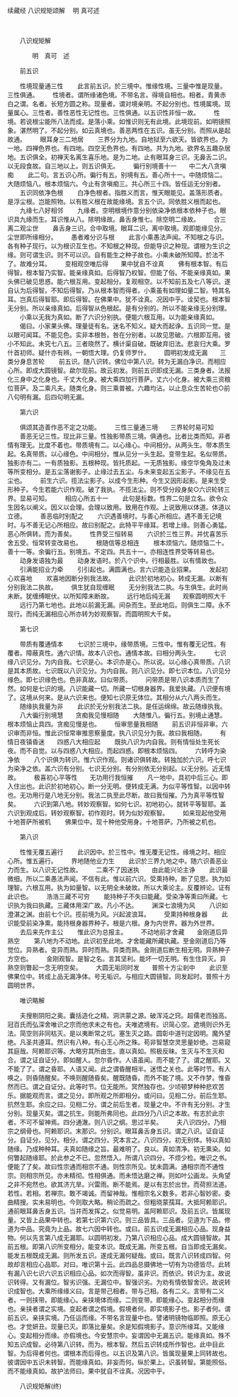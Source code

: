 续藏经   八识规矩颂解
　明 真可述

　　 

　　八识规矩解

　　　　明　真可　述

　　前五识

　　性境现量通三性
　　此言前五识。於三境中。惟缘性境。三量中惟是现量。三性俱通。
　　性境者。谓所缘诸色境。不带名言。得境自相也。相者。青黄赤白之谓。名者。长短方圆之称。现量者。谓对境亲明。不起分别也。性境属境。现量属心。三性者。善性恶性无记性也。三性俱通。以五识性非恒一故。
　　性境。若说根尘能所八法而成。是落小乘。如惟识则无有此境。此境现前。如明镜照象。湛然明了。不起分别。如云真境也。善恶两性在五识。虽无分别。而照从是起故通。
　　眼耳身三二地居
　　三界分为九地。自地狱至六欲天。皆欲界也。为一地。四禅色界也。有四地。四空无色界也。有四地。共为九地。欲界名五趣杂居地。五识俱全。初禅天名离生喜乐地。是为二地。止有眼耳身三识。无鼻舌二识。以无段食故。自三地以上。则五识俱无。
　　徧行别境善十一　　中二大八贪嗔痴
　　此二句。言五识心所。徧行有五。别境有五。善心所十一。中随烦恼二。大随烦恼八。根本烦恼六。今止有贪嗔痴三。共心所三十四。皆任运无分别者。
　　五识同依净色根
　　白净色根者。指胜义而言。惟天眼能见。盖落形质者。是浮尘根。岂能照物。以有胜义根在故能缘境。言五个识。同依胜义根而起也。
　　九缘七八好相邻
　　九缘者。空明根境作意分别依染净依根本依种子也。眼识具九缘而生。耳识惟从八。除明缘故。鼻舌身惟七。除空明二缘故。
　　合三离二观尘世
　　鼻舌身三识。合中取境。眼耳二识。离中取境。观即能缘见分。尘世即所缘相分。
　　愚者难分识与根
　　此言小乘愚法声闻。不知根之与识。各有种子现行。以为根识互生也。不知根之种现。但能导识之种现。谓根为生识之缘。则可谓生识。则不可以识。自有能生之种子故也。小乘未破所知障。於法不了。故难分耳。
　　变相观空唯后得　　果中犹自不诠真
　　佛有根本智。有后得智。根本智乃实智。能亲缘真如。后得智乃权智。但能了俗。不能亲缘真如。果头佛已破见思惑。能六根互用。变起相分。复观相空。以不知前五及七八等识。遂自认为后得智。不知后得智。乃从根本智而得者。小乘虽有如理如量二智。特其名耳。岂真后得智耶。即后得智。在佛果中。犹不诠真。况因中乎。诠契也。根本智无分别。所以亲缘真如。后得智从色根起。是有分别的。所以不能亲缘无分别理。
　　小乘以无我为真如。断了六识分别执。便能六根互用。以为能亲缘真如。
　　偈曰。小家果头佛。理量徒有名。迷名不知义。疑大而起诤。五识同一觉。是以眼可闻耳。不能见色。实非本根咎。咎在分别者。以故见思破。六根即互用。彼小不知此。未究七八五。三者晓然了。横计渠自破。既破弃旧法。悲哀归大乘。罗什首初师。疑什亦有辨。一朝悟大理。仍复师罗什。
　　圆明初发成无漏　　三类分身息苦轮
　　前五识。随八识转。佛位中第八识。转为无漏白净识。而相应心所。即成大圆镜智。歘尔现前。故云初发。则前五识即成无漏。三类身者。法报化三身中之化身也。千丈大化身。被大乘四加行菩萨。丈六小化身。被大乘三资粮位菩萨。及二乘凡夫。随类化身。则三乘普被。六趣均沾。以止息众生苦轮也○前八句明有漏。后四句明无漏。

　　第六识

　　俱颂其造善作恶不定之功能。
　　三性三量通三境　　三界轮时易可知
　　善恶无记三性。现比非三量。性独影带质三境。俱通也。比者比类而知。非者情有理无。比度不着也。带质境有二。以心缘心。中间相分。从两头生。带本质生起。名真带质。以心缘色。中间相分。惟从见分一头生起。变带生起。名似带质。独影亦有二。一有质独影。五根种现。皆托质起。一无质独影。缘空华兔角及过未等所变相分。是五尘落谢影子。止缘过去五尘。与未来变起五尘影子。不缘见在五尘也。
　　前生六识。揽法尘影子。以成今生形种。今生又因形起影。是来生受形种子。今生若能六识作观。破了我执。不揽法尘。则不受分段身矣○六识轮转三界。显易可知。
　　相应心所五十一
　　此句是标数。性界二句是立名。欲令众生因名以阐义。因义以会理。会理以致用。致用在作观。上说致用以体道。体道以立德。
　　善恶临时别配之
　　六识遇善境时。与善心所相应。遇不善无记境时。与不善无记心所相应。故曰别配之。此特平平缘耳。若增上缘。则善心勇猛。恶心所俱转。而为善矣。
　　性界受三恒转易
　　六识於三性三界。并忧喜苦乐舍五受。恒常转变改易也。
　　根随信等总相连
　　根本烦恼六。随烦恼二十。善十一等。余徧行五。别境五。不定四。共五十一。亦相连性界受等转易也。
　　动身发语独为最
　　动身发语时。於八个识中。行相最胜。以有情故也。
　　引满能招业力牵
　　引引起也。满圆满也。言六识能造业招果。
　　发起初心欢喜地
　　欢喜地因断分别我法故。
　　此识於初地初心。转成无漏。以断有分别我法二执故。
　　俱生犹自现缠眠
　　无分别我法二执。与生俱生。此时尚未断。犹缠缚眠伏。以所知障未断故。
　　远行地后纯无漏　　观察圆明照大千
　　远行乃第七地也。此地以前漏无漏。间杂而生。至此地后。则俱生二障。永不现行。而纯无漏相应心所亦转为妙观察智。而圆明照大千矣。

　　第七识

　　带质有覆通情本
　　七识於三境中。缘带质境。三性中。惟有覆无记性。有覆者。障蔽真性。通六识情。故本八识也。通情本故。曰相分两头生。
　　七识缘八识见分。为内自我。七识是心。本识亦是心。所以说。以心缘心真带质。八识是其本质故。七识既以八识见分。为内自我。则八识见分。即七识本位。八识见分缘色。即七识缘色也。色非真故。曰似带质。
　　问带质是带八识本质而生了然。如何是七识的境。八识能藏一切。所藏一切根身器界。我爱执藏。八识便有境了。这境从何来。是从六识来也。便知七识原无体位。其相分从六八两头而生。
　　随缘执我量为非
　　此识於无分别我法二执。是任运绵绵。故云随缘执我。
　　八大徧行别境慧　　贪痴我见慢相随
　　大随惟八。徧行五。别境止通慧。根本烦恼止具四。贪痴见慢是也。
　　恒审思量我相随
　　前五识非恒非审。六识审而非恒。惟此识恒常审推思察量度。执八识见分为我。故曰我相随。
　　有情日夜镇昏迷　　四惑八大相应起
　　既执八识为内自我。则有情恒处生死长夜。而不自觉。以与四惑八大相应。而起四惑。即根本烦恼四。
　　六转呼为染净依
　　八个识俱为转识。惟六识作观。则诸识俱转故。转独加於六识。呼七识为染净之依。盖六识有分别。七识无分别。有分别依无分别起。以无分别。近无情故。
　　极喜初心平等性　　无功用行我恒摧
　　凡一地中。具初中后三心。即入住出也。此识於初地初心。断一分无明。便转成无满。为似平等性智。以因中转也。无功用行是八地无分别。我法二执至此尽断。故曰我恒摧。乃为真平等性智矣。
　　六识到第八地。转妙观察智。如何七识。初地初心。就转平等智耶。盖六识到观成后。转妙观察智。初作观时。转为似妙观察智。
　　如来现起他受用　　十地菩萨所被机
　　佛果位中。现十种他受用身。十地菩萨。乃所被之机也。

　　第八识

　　性惟无覆五遍行
　　此识因中。於三性中。惟无覆无记性。缘境之时。相应心所。惟五遍行。
　　界地随他业力生
　　此识於三界九地之中。随六识善恶业力而生。以八识无记性故。
　　二乘不了因迷执　　由此能兴论主诤
　　此识最微细。所以二乘愚法声闻。不信有此。惟以前六识。受熏持种。断了见思。执为如理智。六根互用。执为如量智。以无明全未破故。所以大乘论主。反覆辨论。证有此识也。
　　浩浩三藏不可穷
　　能持种子不失曰能藏。受染净等熏曰所藏。七识执为我曰执藏。三藏体用深广故。凡小不达。
　　渊深七浪境为风
　　八识如澄湛之渊。由前七个识。揽前境为风。兴起波浪耳。
　　受熏持种根身器
　　此识能受前染净熏。能持根身器界种子。根是六根。身为内世界。器为外世界。
　　去后来先作主公
　　惟此识为总报主。
　　不动地前才舍藏　　金刚道后异熟空
　　第八地为不动地。此识初至此地。才舍能藏所藏执藏。至金刚道后乃等觉位。异熟者。变异而熟。异时而熟。异类而熟。金刚道后断生相无明。异熟种子方空也。
　　金刚观智。是智之名。言其坚利。能坏一切无明。有生住异灭。异熟空则瞥起一念无明空矣。
　　大圆无垢同时发　　普照十方尘剎中
　　此识至佛果位中。转成上品无漏净体。号无垢识。与相应大圆镜智。同发起时。普照十方圆明世界。

　　唯识略解

　　夫搜剔阴阳之奥。囊括造化之精。洞洪蒙之源。破浑沌之窍。超儒老而独高。冠百氏而弘深舍唯识之宗而他求未之有也。夫唯遮境有。识简心空。遮境则识外无法。简空则非同枯灭。是以夷断常之坑。塞生灭之路。圆彰中道刊定因明。魔外望绝。凡圣共遵耳。然识有八种。有心王心所之殊。苟非智慧空灵思量妙绝。岂易窥其庭哉。阿赖耶识等。大略穷其所由生。直以真如。照极反昧。生灭与不生灭和合。谓之证自证分。即如醒人。忽尔昏作。人语虽闻。而不能了了。谓之醒耶。又不能了了。谓之昏耶。人语又闻。此之谓昏醒相半。迷悟之关也。此等时节。有人唤之。则昏随醒矣。不唤则醒随昏矣。醒既随昏。而外不能了境。又不作梦。惟昏然而已。谓之自证分。此等时节。位无能所。冥然独存也。少顷顿梦种种悲欢苦乐。据能观而言。谓之见分。即所观之所即相分。或问曰。见相二分。前后生耶。抗然生耶。余应之曰。见相二分。谓之前后生者。现量之中。不许有无分别。才生分别。现量灭矣。谓之抗生。则能所弗同也。此四分乃八识之本故。有志於此宗者。不可不留神焉。四分通澈。则八识之纲。思过半矣。
　　夫八识四分。乃相宗之纲骨也。阿赖耶识。末那识。分别识。眼耳鼻舌身五识。谓之八识。证自证分。自证分。见分。相分。谓之四分。究本言之。八识四分。初无别体。特以真如随缘。乃成种种耳。夫真如随缘之旨。最难明了。良以。真如清净。初无熏染。如何瞥起随缘耶。於此参之不已。忽然悟入。所谓八识四分。不烦少检。唯识之书。便能了了矣。故曰性宗通而相宗不通。则性宗所见。犹未圆满。通相宗而不通性宗。则相宗所见。亦未精彻。性相俱通。而未悟达磨之禅。则如叶公画龙。头角望之非不宛然也。欲其济亢旱。兴雷雨。断不能焉。是以有志於出世。而荷担法道。若性。若相。若禅宗。敢不竭诚。而留神哉。惟相宗名义数多。若非心智妙密。委曲精搜。实未易明也。今则取大略。稍论而疏之。但粗晓蒙孺耳。大抵阿赖耶识。通前眼耳鼻舌身五识。当并而发挥之。似觉易明。盖阿赖耶识。及前五识。皆属现量。又皆上品果中转也。若第七识第六识。则三品皆具。三品者。见道为下品。修道为中品。究竟为上品。故七六因中转也。或曰。前五识成无漏相应心品。现身益物。何以先言第八成无漏耶。以圆明初发。乃第八识相应心品。成大圆镜智故。其前五根。即第八识所变相分。能变本识。既成无漏。所变五根。自当即成无漏矣。能发五根既成无漏。则所发五识。遂成无漏何疑哉。或曰。既言八识转成四智。何故却言相应心品耶。对曰。唯识第十云。此四品总摄佛地一切有为功德皆尽。此转有漏八识七识六识五识相应心品。如次而得智。虽非识。而依识。转识为主。故说识转得。又有漏位。智劣识强。无漏位中。智强识劣。为劝有情依智舍识。故说转识成智也。大乘所缘缘义曰。言是带己相者。带与己相。各有二义。言带有二义者。一则挟带。即能缘心。亲挟境体而缘。二则变带。即能缘心。变起相分而缘也。亲挟者谓之实境。变起者谓之假境。假境者何。即实境影子也。影子者何。谓前五识。亲挟实境。乃任运而缘。不带名言现量中也。譬诸明镜物临即照。原无心也。才觉妍丑。现量已灭。即落比量矣。余是知假境影子。意识所缘耳。又能缘心。变起相分而缘。亦假境也。今安慧宗中。妄谓因中无漏五识。能缘真如。殊不知五识成智。必待第八识转。而为。根本智。然后五识转成所作智也。此中目此智。为后得者何也。谓根本而后得也。以五识及第八识。皆属现量果上同转故也。彼谓因中五识未转智。而能缘真如。非妄而何。纵於果上。识虽转智。第能照俗。而不能缘真如。故护法师曰。果中犹自不诠真。况因中乎。

　　八识规矩解(终)


